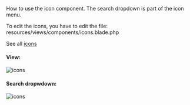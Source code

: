 How to use the icon component. The search dropdown is part of the icon menu. 

To edit the icons, you have to edit the file: resources/views/components/icons.blade.php

See all [icons](icons/index.md)

#### View:
![icons](/icon-menu/show.png "icons")

#### Search dropwdown:
![icons](/icon-menu/search.png "icons")